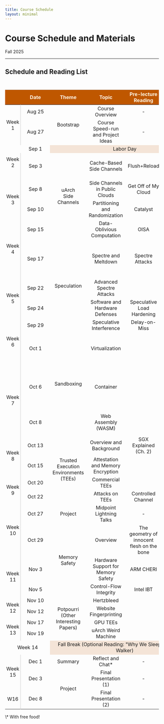 ```yaml
---
title: Course Schedule
layout: minimal
---
```


# Course Schedule and Materials
<p class="year-tag">Fall 2025</p>
<hr>

## Schedule and Reading List

<style type="text/css">
th, td {
  min-width: 2rem !important;
  text-align: center;
  border-color:rgb(200, 200, 200) !important;
}

th {
  background-color:#bf5700;
  color:#fdf6e3;
}

.week {
  writing-mode: sideways-lr;
  padding: 0.25rem;
}

.date {
  border-left: 1px solid rgb(200, 200, 200) !important;
  min-width: 5rem !important;
}

.break {
  background-color:rgba(191, 86, 0, 0.15);
}
</style>

<div style="height: 0.8rem"></div>

<table><thead>
  <tr>
    <th></th>
    <th>Date</th>
    <th>Theme</th>
    <th>Topic</th>
    <th>Pre-lecture Reading</th>
    <th>Post-lecture Reading</th>
  </tr></thead>
<tbody>
  <tr>
    <td rowspan="2" class="week">Week 1</td>
    <td class="date">Aug 25</td>
    <td rowspan="2">Bootstrap</td>
    <td>Course Overview</td>
    <td>-</td>
    <td>-</td>
  </tr>
  <tr>
    <td class="date">Aug 27</td>
    <td>Course Speed-run and Project Ideas </td>
    <td>-</td>
    <td>-</td>
  </tr>
  <tr>
    <td rowspan="2" class="week">Week 2</td>
    <td>Sep 1</td>
    <td colspan="4" class="break">Labor Day</td>
  </tr>
  <tr>
    <td class="date">Sep 3</td>
    <td rowspan="4">uArch<br>Side<br>Channels</td>
    <td>Cache-Based Side Channels</td>
    <td>Flush+Reload</td>
    <td>Theory and Practice of Finding Eviction Sets</td>
  </tr>
  <tr>
    <td rowspan="2" class="week">Week 3</td>
    <td class="date">Sep 8</td>
    <td>Side Channels in Public Clouds</td>
    <td>Get Off of My Cloud</td>
    <td>Everywhere All at Once</td>
  </tr>
  <tr>
    <td class="date">Sep 10</td>
    <td>Partitioning and Randomization</td>
    <td>Catalyst</td>
    <td>MIRAGE</td>
  </tr>
  <tr>
    <td rowspan="2" class="week">Week 4</td>
    <td class="date">Sep 15</td>
    <td>Data-Oblivious Computation</td>
    <td>OISA</td>
    <td>PathORAM</td>
  </tr>
  <tr>
    <td class="date">Sep 17</td>
    <td rowspan="4">Speculation</td>
    <td>Spectre and Meltdown</td>
    <td>Spectre Attacks</td>
    <td>A Systematic Evaluation of Transient Execution Attacks and Defenses</td>
  </tr>
  <tr>
    <td rowspan="2" class="week">Week 5</td>
    <td class="date">Sep 22</td>
    <td>Advanced Spectre Attacks</td>
    <td></td>
    <td>Speculative Type Confusion</td>
  </tr>
  <tr>
    <td class="date">Sep 24</td>
    <td>Software and Hardware Defenses</td>
    <td>Speculative Load Hardening</td>
    <td>Speculative Taint Tracking</td>
  </tr>
  <tr>
    <td rowspan="2" class="week">Week 6</td>
    <td class="date">Sep 29</td>
    <td>Speculative Interference</td>
    <td>Delay-on-Miss</td>
    <td>GhostMinion</td>
  </tr>
  <tr>
    <td class="date">Oct 1</td>
    <td rowspan="3">Sandboxing</td>
    <td>Virtualization</td>
    <td></td>
    <td>Firecracker: Lightweight Virtualization for Serverless Applications</td>
  </tr>
  <tr>
    <td rowspan="2" class="week">Week 7</td>
    <td class="date">Oct 6</td>
    <td>Container</td>
    <td></td>
    <td>Blending Containers and Virtual Machines: A Study of Firecracker and gVisor</td>
  </tr>
  <tr>
    <td class="date">Oct 8</td>
    <td>Web Assembly (WASM)</td>
    <td></td>
    <td>Bringing the Web up to Speed with WebAssembly</td>
  </tr>
  <tr>
    <td rowspan="2" class="week">Week 8</td>
    <td class="date">Oct 13</td>
    <td rowspan="4">Trusted<br>Execution<br>Environments<br>(TEEs)</td>
    <td>Overview and Background</td>
    <td>SGX Explained (Ch. 2)</td>
    <td></td>
  </tr>
  <tr>
    <td class="date">Oct 15</td>
    <td>Attestation and Memory Encryption</td>
    <td></td>
    <td></td>
  </tr>
  <tr>
    <td rowspan="2" class="week">Week 9</td>
    <td class="date">Oct 20</td>
    <td>Commercial TEEs</td>
    <td></td>
    <td></td>
  </tr>
  <tr>
    <td class="date">Oct 22</td>
    <td>Attacks on TEEs</td>
    <td>Controlled Channel</td>
    <td>MicroScope</td>
  </tr>
  <tr>
    <td rowspan="2" class="week">Week 10</td>
    <td class="date">Oct 27</td>
    <td>Project</td>
    <td>Midpoint Lightning Talks</td>
    <td>-</td>
    <td>-</td>
  </tr>
  <tr>
    <td class="date">Oct 29</td>
    <td rowspan="3">Memory<br>Safety</td>
    <td>Overview</td>
    <td>The geometry of innocent flesh on the bone</td>
    <td>Eternal War on Memory</td>
  </tr>
  <tr>
    <td rowspan="2" class="week">Week 11</td>
    <td class="date">Nov 3</td>
    <td>Hardware Support for Memory Safety</td>
    <td>ARM CHERI</td>
    <td>HFI</td>
  </tr>
  <tr>
    <td class="date">Nov 5</td>
    <td>Control-Flow Integrity</td>
    <td>Intel IBT</td>
    <td>SpecCFI</td>
  </tr>
  <tr>
    <td rowspan="2" class="week" id="week-12">Week 12</td>
    <td class="date">Nov 10</td>
    <td rowspan="4">Potpourri<br>(Other<br>Interesting<br>Papers)</td>
    <td>Hertzbleed</td>
    <td></td>
    <td></td>
  </tr>
  <tr>
    <td class="date">Nov 12</td>
    <td>Website Fingerprinting</td>
    <td></td>
    <td></td>
  </tr>
  <tr>
    <td rowspan="2" class="week">Week 13</td>
    <td class="date">Nov 17</td>
    <td>GPU TEEs</td>
    <td></td>
    <td></td>
  </tr>
  <tr>
    <td class="date">Nov 19</td>
    <td>uArch Weird Machine</td>
    <td></td>
    <td></td>
  </tr>
  <tr>
    <td colspan="2">Week 14</td>
    <td colspan="4" class="break">Fall Break (Optional Reading: "Why We Sleep" by Matthew Walker)</td>
  </tr>
  <tr>
    <td rowspan="2" class="week">Week 15</td>
    <td class="date">Dec 1</td>
    <td>Summary</td>
    <td>Reflect and Chat*</td>
    <td>-</td>
    <td>-</td>
  </tr>
  <tr>
    <td class="date">Dec 3</td>
    <td rowspan="2" style="border-bottom: 0">Project</td>
    <td>Final Presentation (1)</td>
    <td>-</td>
    <td>-</td>
  </tr>
  <tr>
    <td class="week">W16</td>
    <td class="date">Dec 8</td>
    <td>Final Presentation (2)</td>
    <td>-</td>
    <td>-</td>
  </tr>
</tbody></table>
\* With free food!
